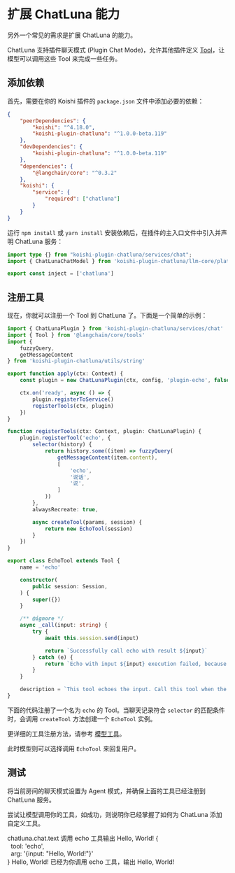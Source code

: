 # 扩展 ChatLuna 能力

另外一个常见的需求是扩展 ChatLuna 的能力。

ChatLuna 支持插件聊天模式 (Plugin Chat Mode)，允许其他插件定义 [Tool](https://js.langchain.com/docs/concepts/tools/)，让模型可以调用这些 Tool 来完成一些任务。

## 添加依赖

首先，需要在你的 Koishi 插件的 `package.json` 文件中添加必要的依赖：

```json
{
    "peerDependencies": {
        "koishi": "^4.18.0",
        "koishi-plugin-chatluna": "^1.0.0-beta.119"
    },
    "devDependencies": {
        "koishi-plugin-chatluna": "^1.0.0-beta.119"
    },
    "dependencies": {
        "@langchain/core": "^0.3.2"
    },
    "koishi": {
        "service": {
            "required": ["chatluna"]
        }
    }
}
```

运行 `npm install` 或 `yarn install` 安装依赖后，在插件的主入口文件中引入并声明 ChatLuna 服务：

```typescript
import type {} from "koishi-plugin-chatluna/services/chat";
import { ChatLunaChatModel } from 'koishi-plugin-chatluna/llm-core/platform/model'

export const inject = ['chatluna']
```

## 注册工具

现在，你就可以注册一个 Tool 到 ChatLuna 了。下面是一个简单的示例：

```typescript
import { ChatLunaPlugin } from 'koishi-plugin-chatluna/services/chat'
import { Tool } from '@langchain/core/tools'
import {
    fuzzyQuery,
    getMessageContent
} from 'koishi-plugin-chatluna/utils/string'

export function apply(ctx: Context) {
    const plugin = new ChatLunaPlugin(ctx, config, 'plugin-echo', false)

    ctx.on('ready', async () => {
        plugin.registerToService()
        registerTools(ctx, plugin)
    })
}

function registerTools(ctx: Context, plugin: ChatLunaPlugin) {
    plugin.registerTool('echo', {
        selector(history) {
            return history.some((item) => fuzzyQuery(
                getMessageContent(item.content),
                [
                    'echo',
                    '说话',
                    '说',
                ]
            ))
        },
        alwaysRecreate: true,

        async createTool(params, session) {
            return new EchoTool(session)
        }
    })
}

export class EchoTool extends Tool {
    name = 'echo'

    constructor(
        public session: Session,
    ) {
        super({})
    }

    /** @ignore */
    async _call(input: string) {
        try {
            await this.session.send(input)

            return `Successfully call echo with result ${input}`
        } catch (e) {
            return `Echo with input ${input} execution failed, because ${e.message}`
        }
    }

    description = `This tool echoes the input. Call this tool when the user needs to say something.`
}


```

下面的代码注册了一个名为 `echo` 的 Tool。当聊天记录符合 `selector` 的匹配条件时，会调用 `createTool` 方法创建一个 `EchoTool` 实例。

更详细的工具注册方法，请参考 [模型工具](./development/connect-to-core-services/model-tool)。

此时模型则可以选择调用 `EchoTool` 来回复用户。

## 测试

将当前房间的聊天模式设置为 Agent 模式，并确保上面的工具已经注册到 ChatLuna 服务。

尝试让模型调用你的工具，如成功，则说明你已经掌握了如何为 ChatLuna 添加自定义工具。

<chat-panel>
  <chat-message nickname="User">chatluna.chat.text 调用 echo 工具输出 Hello, World!</chat-message>
  <chat-message nickname="Bot">
   {<br>
    &nbsp;&nbsp;tool: 'echo',<br>
    &nbsp;&nbsp;arg: '{input: "Hello, World!"}'<br>
  }
  </chat-message>
  <chat-message nickname="Bot">Hello, World!</chat-message>
  <chat-message nickname="Bot">已经为你调用 echo 工具，输出 Hello, World!</chat-message>
</chat-panel>
